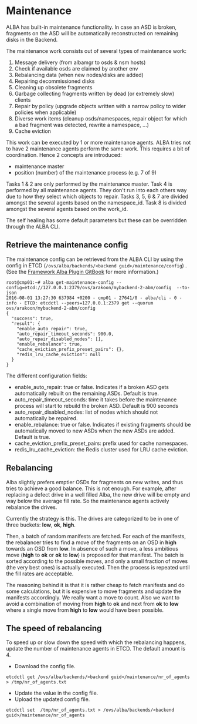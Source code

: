 # Maintenance
ALBA has built-in maintenance functionality. In case an ASD is broken, fragments on the ASD will be automatically reconstructed on remaining disks in the Backend.

The maintenance work consists out of several types of maintenance work:

1. Message delivery (from albamgr to osds & nsm hosts)
2. Check if available osds are claimed by another env
3. Rebalancing data (when new nodes/disks are added)
4. Repairing decommissioned disks
5. Cleaning up obsolete fragments
6. Garbage collecting fragments written by dead (or extremely slow) clients
7. Repair by policy (upgrade objects written with a narrow policy to wider policies when applicable)
8. Diverse work items (cleanup osds/namespaces, repair object for which a bad fragment was detected, rewrite a namespace, ...)
9. Cache eviction

This work can be executed by 1 or more maintenance agents.
ALBA tries not to have 2 maintenance agents perform the same work.
This requires a bit of coordination. Hence 2 concepts are introduced:
- maintenance master
- position (number) of the maintenance process (e.g. 7 of 9)

Tasks 1 & 2 are only performed by the maintenance master.
Task 4 is performed by all maintenance agents. They don't run into each others way due to how they select which objects to repair.
Tasks 3, 5, 6 & 7 are divided amongst the several agents based on the namespace_id.
Task 8 is divided amongst the several agents based on the work_id.

The self healing has some default parameters but these can be overridden through the ALBA CLI.

## Retrieve the maintenance config
The maintenance config can be retrieved from the ALBA CLI by using the config in ETCD (`/ovs/alba/backends/<backend guid>/maintenance/config`) . (See the [Framework Alba Plugin GitBook](https://www.gitbook.com/book/openvstorage/framework-alba-plugin) for more information.)

```
root@cmp01:~# alba get-maintenance-config --config=etcd://127.0.0.1:2379/ovs/arakoon/mybackend-2-abm/config  --to-json
2016-08-01 13:27:30 637984 +0200 - cmp01 - 27641/0 - alba/cli - 0 - info - ETCD: etcdctl --peers=127.0.0.1:2379 get --quorum ovs/arakoon/mybackend-2-abm/config
{
  "success": true,
  "result": {
    "enable_auto_repair": true,
    "auto_repair_timeout_seconds": 900.0,
    "auto_repair_disabled_nodes": [],
    "enable_rebalance": true,
    "cache_eviction_prefix_preset_pairs": {},
    "redis_lru_cache_eviction": null
  }
}
```


The different configuration fields:
* enable_auto_repair: true or false. Indicates if a broken ASD gets automatically rebuilt on the remaining ASDs. Default is true.
* auto_repair_timeout_seconds: time it takes before the maintenance process will start to rebuild the broken ASD. Default is 900 seconds
* auto_repair_disabled_nodes: list of nodes which should not automatically be repaired.
* enable_rebalance: true or false. Indicates if existing fragments should be automatically moved to new ASDs when the new ASDs are added. Default is true.
* cache_eviction_prefix_preset_pairs: prefix used for cache namespaces.
* redis_lru_cache_eviction: the Redis cluster used for LRU cache eviction.

## Rebalancing
Alba slightly prefers emptier OSDs for fragments on new writes, and thus tries to achieve a good balance. This is not enough. For example, after replacing a defect drive in a well filled Alba, the new drive will be empty and way below the average fill rate. So the maintenance agents actively rebalance the drives.

Currently the strategy is this. The drives are categorized to be in one of three buckets: **low**, **ok**, **high**.

Then, a batch of random manifests are fetched. For each of the manifests, the rebalancer tries to find a move of the fragments on an OSD in **high** towards an OSD from **low**. In absence of such a move, a less ambitious move (**high** to **ok** or **ok** to **low**) is proposed for that manifest. The batch is sorted according to the possible moves, and only a small fraction of moves (the very best ones) is actually executed. Then the process is repeated until the fill rates are acceptable.

The reasoning behind it is that it is rather cheap to fetch manifests and do some calculations, but it is expensive to move fragments and update the manifests accordingly. We really want a move to count. Also we want to avoid a combination of moving from **high** to **ok** and next from **ok** to **low** where a single move from **high** to **low** would have been possible.

## The speed of rebalancing
To speed up or slow down the speed with which the rebalancing happens, update the number of maintenance agents in ETCD. The default amount is 4.

* Download the config file.
```
etcdctl get /ovs/alba/backends/<backend guid>/maintenance/nr_of_agents > /tmp/nr_of_agents.txt
```
* Update the value in the config file.
* Upload the updated config file.
```
etcdctl set  /tmp/nr_of_agents.txt > /ovs/alba/backends/<backend guid>/maintenance/nr_of_agents
```

